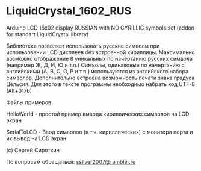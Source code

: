 # LiquidCrystal_1602_RUS
Arduino LCD 16x02 display RUSSIAN with NO CYRILLIC symbols set (addon for standart LiquidCrystal library)

Библиотека позволяет использовать русские символы при использовании LCD дисплеев без встроенной кириллицы. Максимально возможно отображение 8 уникальных по начертанию русских символа (например Ж, Д, И, Ю и т.п.) Символы, одинаковые по начертанию с английскими (A, B, C, O, P и т.п.) используются из английского набора символов. Дополнительно встроена возможность печати знака градуса Цельсия. Для этого в тексте программы необходимо набрать код UTF-8 (Alt+0176)

Файлы примеров:

HelloWorld - простой пример вывода кириллических символов на LCD экран

SerialToLCD - Ввод символов (в т.ч. кириллических) с монитора порта и их вывод на LCD экран

(c) Сергей Сироткин

По вопросам обращаться:
ssilver2007@rambler.ru
